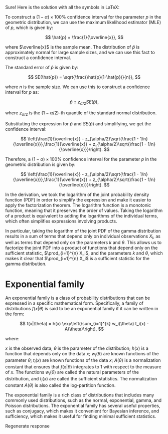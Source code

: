 Sure! Here is the solution with all the symbols in LaTeX:

To construct a $(1-\alpha)\times 100\%$ confidence interval for the parameter $p$ in the geometric distribution, we can use the maximum likelihood estimator (MLE) of $p$, which is given by:

$$ \hat{p} = \frac{1}{\overline{x}}, $$

where $\overline{x}$ is the sample mean. The distribution of $\hat{p}$ is approximately normal for large sample sizes, and we can use this fact to construct a confidence interval.

The standard error of $\hat{p}$ is given by:

$$ SE(\hat{p}) = \sqrt{\frac{\hat{p}(1-\hat{p})}{n}}, $$

where $n$ is the sample size. We can use this to construct a confidence interval for $p$ as:

$$ \hat{p} \pm z_{\alpha/2}SE(\hat{p}), $$

where $z_{\alpha/2}$ is the $(1 - \alpha/2)$-th quantile of the standard normal distribution.

Substituting the expression for $\hat{p}$ and $SE(\hat{p})$ and simplifying, we get the confidence interval:

$$ \left(\frac{1}{\overline{x}} - z_{\alpha/2}\sqrt{\frac{1 - 1/n}{\overline{x}}},\frac{1}{\overline{x}} + z_{\alpha/2}\sqrt{\frac{1 - 1/n}{\overline{x}}}\right). $$

Therefore, a $(1-\alpha)\times 100\%$ confidence interval for the parameter $p$ in the geometric distribution is given by:

$$ \left(\frac{1}{\overline{x}} - z_{\alpha/2}\sqrt{\frac{1 - 1/n}{\overline{x}}},\frac{1}{\overline{x}} + z_{\alpha/2}\sqrt{\frac{1 - 1/n}{\overline{x}}}\right). $$

In the derivation, we took the logarithm of the joint probability density function (PDF) in order to simplify the expression and make it easier to apply the factorization theorem. The logarithm function is a monotonic function, meaning that it preserves the order of values. Taking the logarithm of a product is equivalent to adding the logarithms of the individual terms, which often simplifies expressions involving products.

In particular, taking the logarithm of the joint PDF of the gamma distribution results in a sum of terms that depend only on individual observations $X_i$, as well as terms that depend only on the parameters $k$ and $\theta$. This allows us to factorize the joint PDF into a product of functions that depend only on the sufficient statistic, $\prod_{i=1}^{n} X_i$, and the parameters $k$ and $\theta$, which makes it clear that $\prod_{i=1}^{n} X_i$ is a sufficient statistic for the gamma distribution.


# Exponential family

An exponential family is a class of probability distributions that can be expressed in a specific mathematical form. Specifically, a family of distributions $f(x|\theta)$ is said to be an exponential family if it can be written in the form:

$$ f(x|\theta) = h(x) \exp\left(\sum_{i=1}^{k} w_i(\theta) t_i(x) - A(\theta)\right), $$

where:

$x$ is the observed data;
$\theta$ is the parameter of the distribution;
$h(x)$ is a function that depends only on the data $x$;
$w_i(\theta)$ are known functions of the parameter $\theta$;
$t_i(x)$ are known functions of the data $x$;
$A(\theta)$ is a normalization constant that ensures that $f(x|\theta)$ integrates to 1 with respect to the measure of $x$.
The functions $w_i(\theta)$ are called the natural parameters of the distribution, and $t_i(x)$ are called the sufficient statistics. The normalization constant $A(\theta)$ is also called the log-partition function.

The exponential family is a rich class of distributions that includes many commonly used distributions, such as the normal, exponential, gamma, and Poisson distributions. The exponential family has several useful properties, such as conjugacy, which makes it convenient for Bayesian inference, and sufficiency, which makes it useful for finding minimal sufficient statistics.




Regenerate response
